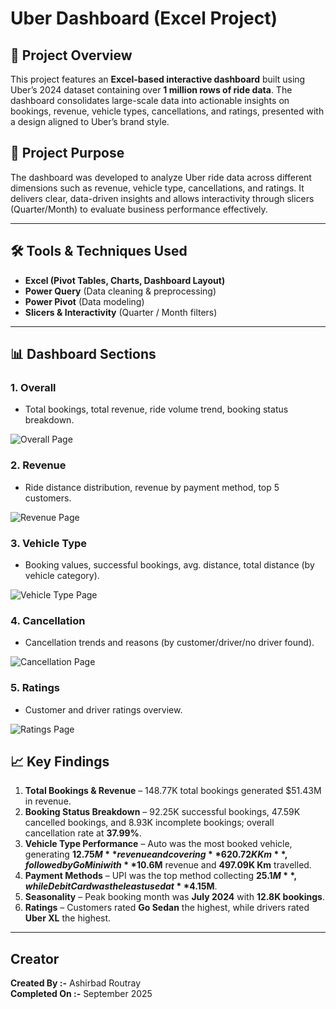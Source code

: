 # Uber Dashboard (Excel Project)

## 📌 Project Overview

This project features an **Excel-based interactive dashboard** built using Uber’s 2024 dataset containing over **1 million rows of ride data**. The dashboard consolidates large-scale data into actionable insights on bookings, revenue, vehicle types, cancellations, and ratings, presented with a design aligned to Uber’s brand style.


## 🎯 Project Purpose

The dashboard was developed to analyze Uber ride data across different dimensions such as revenue, vehicle type, cancellations, and ratings. It delivers clear, data-driven insights and allows interactivity through slicers (Quarter/Month) to evaluate business performance effectively.

---

## 🛠 Tools & Techniques Used

* **Excel (Pivot Tables, Charts, Dashboard Layout)**
* **Power Query** (Data cleaning & preprocessing)
* **Power Pivot** (Data modeling)
* **Slicers & Interactivity** (Quarter / Month filters)
---

## 📊 Dashboard Sections

### 1. Overall

* Total bookings, total revenue, ride volume trend, booking status breakdown.

![Overall Page](https://i.ibb.co/Xxng7xBK/overall.png)


### 2. Revenue

* Ride distance distribution, revenue by payment method, top 5 customers.

![Revenue Page](https://i.ibb.co/xqzcTfWB/revenue.png)

### 3. Vehicle Type

* Booking values, successful bookings, avg. distance, total distance (by vehicle category).

![Vehicle Type Page](https://i.ibb.co/YBFzpYdc/vehicletype.png)

### 4. Cancellation

* Cancellation trends and reasons (by customer/driver/no driver found).

![Cancellation Page](https://i.ibb.co/m50X8bR8/cancellation.png)

### 5. Ratings

* Customer and driver ratings overview.

![Ratings Page](https://i.ibb.co/1GdDfHs5/rating.png)

## 📈 Key Findings

1. **Total Bookings & Revenue** – 148.77K total bookings generated $51.43M in revenue.
2. **Booking Status Breakdown** – 92.25K successful bookings, 47.59K cancelled bookings, and 8.93K incomplete bookings; overall cancellation rate at **37.99%**.
3. **Vehicle Type Performance** – Auto was the most booked vehicle, generating **$12.75M** revenue and covering **620.72K Km**, followed by Go Mini with **$10.6M** revenue and **497.09K Km** travelled.
4. **Payment Methods** – UPI was the top method collecting **$25.1M**, while Debit Card was the least used at **$4.15M**.
5. **Seasonality** – Peak booking month was **July 2024** with **12.8K bookings**.
6. **Ratings** – Customers rated **Go Sedan** the highest, while drivers rated **Uber XL** the highest.

---

## Creator
**Created By :-** Ashirbad Routray <br> **Completed On :-** September 2025
